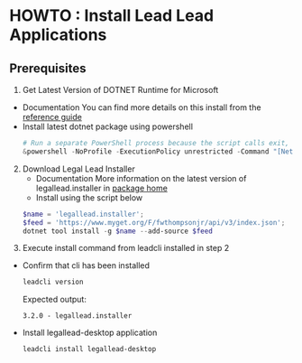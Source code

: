 # HOWTO : Install Lead Lead Applications

## Prerequisites
1. Get Latest Version of DOTNET Runtime for Microsoft
 - Documentation
 You can find more details on this install from the [reference guide](https://learn.microsoft.com/en-us/dotnet/core/tools/dotnet-install-script)
 - Install latest dotnet package using powershell
	```powershell
	# Run a separate PowerShell process because the script calls exit, so it will end the current PowerShell session.
	&powershell -NoProfile -ExecutionPolicy unrestricted -Command "[Net.ServicePointManager]::SecurityProtocol = [Net.SecurityProtocolType]::Tls12; &([scriptblock]::Create((Invoke-WebRequest -UseBasicParsing 'https://dot.net/v1/dotnet-install.ps1'))) -Channel LTS"
	```   
2. Download Legal Lead Installer
	- Documentation
	More information on the latest version of legallead.installer in [package home](https://www.myget.org/feed/fwthompsonjr/package/nuget/legallead.installer)
	- Install using the script below
	```powershell
	$name = 'legallead.installer';
	$feed = 'https://www.myget.org/F/fwthompsonjr/api/v3/index.json';
	dotnet tool install -g $name --add-source $feed
	```
3. Execute install command from leadcli installed in step 2
- Confirm that cli has been installed   

	```powershell
	leadcli version
	```   

	Expected output:
	```
	3.2.0 - legallead.installer
    ```
- Install legallead-desktop application
	```powershell
	leadcli install legallead-desktop
	```   